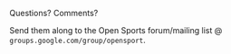 
Questions? Comments?

Send them along to the Open Sports forum/mailing list @ `groups.google.com/group/opensport`.

